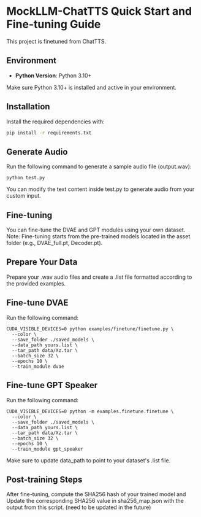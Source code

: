 # MockLLM-ChatTTS Quick Start and Fine-tuning Guide
This project is finetuned from ChatTTS.
## Environment

- **Python Version**: Python 3.10+

Make sure Python 3.10+ is installed and active in your environment.

## Installation

Install the required dependencies with:

```bash
pip install -r requirements.txt
```
## Generate Audio
Run the following command to generate a sample audio file (output.wav):
```
python test.py
```
You can modify the text content inside test.py to generate audio from your custom input.

## Fine-tuning
You can fine-tune the DVAE and GPT modules using your own dataset.
Note: Fine-tuning starts from the pre-trained models located in the asset folder (e.g., DVAE_full.pt, Decoder.pt).
## Prepare Your Data
Prepare your .wav audio files and create a .list file formatted according to the provided examples.

## Fine-tune DVAE
Run the following command:
```
CUDA_VISIBLE_DEVICES=0 python examples/finetune/finetune.py \
  --color \
  --save_folder ./saved_models \
  --data_path yours.list \
  --tar_path data/Xz.tar \
  --batch_size 32 \
  --epochs 10 \
  --train_module dvae
```
## Fine-tune GPT Speaker
Run the following command:
```
CUDA_VISIBLE_DEVICES=0 python -m examples.finetune.finetune \
  --color \
  --save_folder ./saved_models \
  --data_path yours.list \
  --tar_path data/Xz.tar \
  --batch_size 32 \
  --epochs 10 \
  --train_module gpt_speaker
```
Make sure to update data_path to point to your dataset's .list file.

## Post-training Steps
After fine-tuning, compute the SHA256 hash of your trained model and Update the corresponding SHA256 value in sha256_map.json with the output from this script. (need to be updated in the future)

